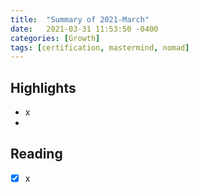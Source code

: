 ```yaml
---
title:  "Summary of 2021-March"
date:   2021-03-31 11:53:50 -0400
categories: [Growth]
tags: [certification, mastermind, nomad]
---
```

## Highlights
- x
-

## Reading
- [x] x
